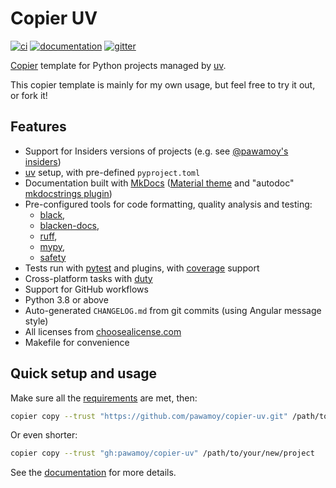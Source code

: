 # Copier UV

[![ci](https://github.com/pawamoy/copier-uv/workflows/ci/badge.svg)](https://github.com/pawamoy/copier-uv/actions?query=workflow%3Aci)
[![documentation](https://img.shields.io/badge/docs-mkdocs%20material-blue.svg?style=flat)](https://pawamoy.github.io/copier-uv/)
[![gitter](https://badges.gitter.im/join%20chat.svg)](https://app.gitter.im/#/room/#copier-uv/community:gitter.im)

[Copier](https://github.com/copier-org/copier) template
for Python projects managed by [uv](https://github.com/astral-sh/uv).

This copier template is mainly for my own usage,
but feel free to try it out, or fork it!

## Features

- Support for Insiders versions of projects (e.g. see [@pawamoy's insiders](https://pawamoy.github.io/insiders/))
- [uv](https://github.com/astral-sh/uv) setup, with pre-defined `pyproject.toml`
- Documentation built with [MkDocs](https://github.com/mkdocs/mkdocs)
  ([Material theme](https://github.com/squidfunk/mkdocs-material)
  and "autodoc" [mkdocstrings plugin](https://github.com/mkdocstrings/mkdocstrings))
- Pre-configured tools for code formatting, quality analysis and testing:
    - [black](https://github.com/psf/black),
    - [blacken-docs](https://github.com/adamchainz/blacken-docs),
    - [ruff](https://github.com/charliermarsh/ruff),
    - [mypy](https://github.com/python/mypy),
    - [safety](https://github.com/pyupio/safety)
- Tests run with [pytest](https://github.com/pytest-dev/pytest) and plugins, with [coverage](https://github.com/nedbat/coveragepy) support
- Cross-platform tasks with [duty](https://github.com/pawamoy/duty)
- Support for GitHub workflows
- Python 3.8 or above
- Auto-generated `CHANGELOG.md` from git commits (using Angular message style)
- All licenses from [choosealicense.com](https://choosealicense.com/appendix/)
- Makefile for convenience

## Quick setup and usage

Make sure all the
[requirements](https://pawamoy.github.io/copier-uv/requirements)
are met, then:

```bash
copier copy --trust "https://github.com/pawamoy/copier-uv.git" /path/to/your/new/project
```

Or even shorter:

```bash
copier copy --trust "gh:pawamoy/copier-uv" /path/to/your/new/project
```

See the [documentation](https://pawamoy.github.io/copier-uv)
for more details.
